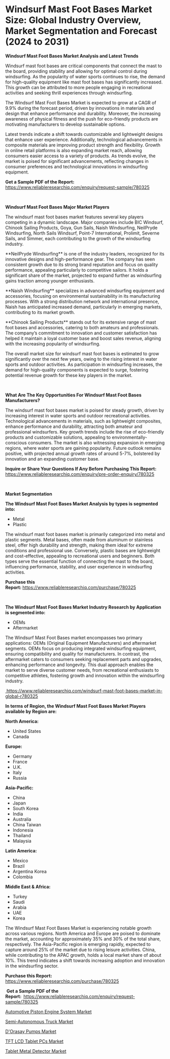 <p><h1>Windsurf Mast Foot Bases Market Size: Global Industry Overview, Market Segmentation and Forecast (2024 to 2031)</h1></p><p><strong>Windsurf Mast Foot Bases Market Analysis and Latest Trends</strong></p>
<p><p>Windsurf mast foot bases are critical components that connect the mast to the board, providing stability and allowing for optimal control during windsurfing. As the popularity of water sports continues to rise, the demand for high-quality equipment like mast foot bases has significantly increased. This growth can be attributed to more people engaging in recreational activities and seeking thrill experiences through windsurfing.</p><p>The Windsurf Mast Foot Bases Market is expected to grow at a CAGR of 9.9% during the forecast period, driven by innovations in materials and design that enhance performance and durability. Moreover, the increasing awareness of physical fitness and the push for eco-friendly products are motivating manufacturers to develop sustainable options. </p><p>Latest trends indicate a shift towards customizable and lightweight designs that enhance user experience. Additionally, technological advancements in composite materials are improving product strength and flexibility. Growth in online retail platforms is also expanding market reach, allowing consumers easier access to a variety of products. As trends evolve, the market is poised for significant advancements, reflecting changes in consumer preferences and technological innovations in windsurfing equipment.</p></p>
<p><strong>Get a Sample PDF of the Report:&nbsp;</strong> <a href="https://www.reliableresearchiq.com/enquiry/request-sample/780325?utm_campaign=1141&utm_medium=2&utm_source=Github&utm_content=ia&utm_term=15102024&utm_id=windsurf-mast-foot-bases">https://www.reliableresearchiq.com/enquiry/request-sample/780325</a></p>
<p>&nbsp;</p>
<p><strong>Windsurf Mast Foot Bases Major Market Players</strong></p>
<p><p>The windsurf mast foot bases market features several key players competing in a dynamic landscape. Major companies include BIC Windsurf, Chinook Sailing Products, Goya, Gun Sails, Naish Windsurfing, NeilPryde Windsurfing, North Sails Windsurf, Point-7 International, Prolimit, Severne Sails, and Simmer, each contributing to the growth of the windsurfing industry.</p><p>**NeilPryde Windsurfing** is one of the industry leaders, recognized for its innovative designs and high-performance gear. The company has seen consistent growth due to its strong brand reputation and focus on quality performance, appealing particularly to competitive sailors. It holds a significant share of the market, projected to expand further as windsurfing gains traction among younger enthusiasts.</p><p>**Naish Windsurfing** specializes in advanced windsurfing equipment and accessories, focusing on environmental sustainability in its manufacturing processes. With a strong distribution network and international presence, Naish has anticipated increased demand, particularly in emerging markets, contributing to its market growth.</p><p>**Chinook Sailing Products** stands out for its extensive range of mast foot bases and accessories, catering to both amateurs and professionals. The company’s commitment to innovation and customer satisfaction has helped it maintain a loyal customer base and boost sales revenue, aligning with the increasing popularity of windsurfing.</p><p>The overall market size for windsurf mast foot bases is estimated to grow significantly over the next few years, owing to the rising interest in water sports and outdoor activities. As participation in windsurfing increases, the demand for high-quality components is expected to surge, fostering potential revenue growth for these key players in the market.</p></p>
<p>&nbsp;</p>
<p><strong>What Are The Key Opportunities For Windsurf Mast Foot Bases Manufacturers?</strong></p>
<p><p>The windsurf mast foot bases market is poised for steady growth, driven by increasing interest in water sports and outdoor recreational activities. Technological advancements in materials, such as lightweight composites, enhance performance and durability, attracting both amateur and professional windsurfers. Key growth trends include the rise of eco-friendly products and customizable solutions, appealing to environmentally-conscious consumers. The market is also witnessing expansion in emerging regions, where water sports are gaining popularity. Future outlook remains positive, with projected annual growth rates of around 5-7%, bolstered by innovation and an expanding customer base.</p></p>
<p><strong>Inquire or Share Your Questions If Any Before Purchasing This Report:</strong> <a href="https://www.reliableresearchiq.com/enquiry/pre-order-enquiry/780325?utm_campaign=1141&utm_medium=2&utm_source=Github&utm_content=ia&utm_term=15102024&utm_id=windsurf-mast-foot-bases">https://www.reliableresearchiq.com/enquiry/pre-order-enquiry/780325</a></p>
<p>&nbsp;</p>
<p><strong>Market Segmentation</strong></p>
<p><strong>The Windsurf Mast Foot Bases Market Analysis by types is segmented into:</strong></p>
<p><ul><li>Metal</li><li>Plastic</li></ul></p>
<p><p>The windsurf mast foot bases market is primarily categorized into metal and plastic segments. Metal bases, often made from aluminum or stainless steel, offer high durability and strength, making them ideal for extreme conditions and professional use. Conversely, plastic bases are lightweight and cost-effective, appealing to recreational users and beginners. Both types serve the essential function of connecting the mast to the board, influencing performance, stability, and user experience in windsurfing activities.</p></p>
<p><strong>Purchase this Report:&nbsp;</strong><a href="https://www.reliableresearchiq.com/purchase/780325?utm_campaign=1141&utm_medium=2&utm_source=Github&utm_content=ia&utm_term=15102024&utm_id=windsurf-mast-foot-bases">https://www.reliableresearchiq.com/purchase/780325</a></p>
<p>&nbsp;</p>
<p><strong>The Windsurf Mast Foot Bases Market Industry Research by Application is segmented into:</strong></p>
<p><ul><li>OEMs</li><li>Aftermarket</li></ul></p>
<p><p>The Windsurf Mast Foot Bases market encompasses two primary applications: OEMs (Original Equipment Manufacturers) and aftermarket segments. OEMs focus on producing integrated windsurfing equipment, ensuring compatibility and quality for manufacturers. In contrast, the aftermarket caters to consumers seeking replacement parts and upgrades, enhancing performance and longevity. This dual approach enables the market to serve diverse customer needs, from recreational enthusiasts to competitive athletes, fostering growth and innovation within the windsurfing industry.</p></p>
<p><a href="https://www.reliableresearchiq.com/windsurf-mast-foot-bases-market-in-global-r780325?utm_campaign=1141&utm_medium=2&utm_source=Github&utm_content=ia&utm_term=15102024&utm_id=windsurf-mast-foot-bases">&nbsp;https://www.reliableresearchiq.com/windsurf-mast-foot-bases-market-in-global-r780325</a></p>
<p><strong>In terms of Region, the Windsurf Mast Foot Bases Market Players available by Region are:</strong></p>
<p>
    <p> <strong> North America: </strong>
        <ul>
            <li>United States</li>
            <li>Canada</li>
        </ul>
        </p> 
    <p> <strong> Europe: </strong>
        <ul>
            <li>Germany</li>
            <li>France</li>
            <li>U.K.</li>
            <li>Italy</li>
            <li>Russia</li>
        </ul>
        </p> 
    <p> <strong> Asia-Pacific: </strong>
        <ul>
            <li>China</li>
            <li>Japan</li>
            <li>South Korea</li>
            <li>India</li>
            <li>Australia</li>
            <li>China Taiwan</li>
            <li>Indonesia</li>
            <li>Thailand</li>
            <li>Malaysia</li>
        </ul>
        </p> 
    <p> <strong> Latin America: </strong>
        <ul>
            <li>Mexico</li>
            <li>Brazil</li>
            <li>Argentina Korea</li>
            <li>Colombia</li>
        </ul>
        </p> 
    <p> <strong> Middle East & Africa: </strong>
        <ul>
            <li>Turkey</li>
            <li>Saudi</li>
            <li>Arabia</li>
            <li>UAE</li>
            <li>Korea</li>
        </ul>
    </p>
    </p>
<p><p>The Windsurf Mast Foot Bases Market is experiencing notable growth across various regions. North America and Europe are poised to dominate the market, accounting for approximately 35% and 30% of the total share, respectively. The Asia-Pacific region is emerging rapidly, expected to capture around 25% of the market due to rising leisure activities. China, while contributing to the APAC growth, holds a local market share of about 10%. This trend indicates a shift towards increasing adoption and innovation in the windsurfing sector.</p></p>
<p><strong>Purchase this Report: </strong><a href="https://www.reliableresearchiq.com/purchase/780325?utm_campaign=1141&utm_medium=2&utm_source=Github&utm_content=ia&utm_term=15102024&utm_id=windsurf-mast-foot-bases">https://www.reliableresearchiq.com/purchase/780325</a></p>
<p>&nbsp;<strong>Get a Sample PDF of the Report:&nbsp;&nbsp;</strong><a href="https://www.reliableresearchiq.com/enquiry/request-sample/780325?utm_campaign=1141&utm_medium=2&utm_source=Github&utm_content=ia&utm_term=15102024&utm_id=windsurf-mast-foot-bases">https://www.reliableresearchiq.com/enquiry/request-sample/780325</a></p>
<p><strong></strong></p>
<p><p><a href="https://www.linkedin.com/pulse/automotive-piston-engine-system-market-global-share-jhqqc?utm_campaign=1141&utm_medium=2&utm_source=Github&utm_content=ia&utm_term=15102024&utm_id=windsurf-mast-foot-bases">Automotive Piston Engine System Market</a></p><p><a href="https://www.linkedin.com/pulse/semi-autonomous-truck-market-outlook-forecast-from-2024-2031-zwngc?utm_campaign=1141&utm_medium=2&utm_source=Github&utm_content=ia&utm_term=15102024&utm_id=windsurf-mast-foot-bases">Semi-Autonomous Truck Market</a></p><p><a href="https://github.com/shivermasallash/Market-Research-Report-List-1/blob/main/dorasay-pumps-market.md?utm_campaign=1141&utm_medium=2&utm_source=Github&utm_content=ia&utm_term=15102024&utm_id=windsurf-mast-foot-bases">D'Orasay Pumps Market</a></p><p><a href="https://github.com/pespeyervi/Market-Research-Report-List-1/blob/main/tft-lcd-tablet-pcs-market.md?utm_campaign=1141&utm_medium=2&utm_source=Github&utm_content=ia&utm_term=15102024&utm_id=windsurf-mast-foot-bases">TFT LCD Tablet PCs Market</a></p><p><a href="https://issuu.com/reportprime-2/docs/tablet-metal-detector-market-size-2_8725fe0bac07c0?utm_campaign=1141&utm_medium=2&utm_source=Github&utm_content=ia&utm_term=15102024&utm_id=windsurf-mast-foot-bases">Tablet Metal Detector Market</a></p></p>